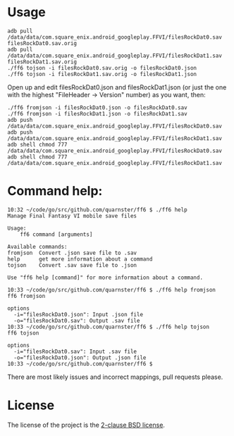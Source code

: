 # Usage

	adb pull /data/data/com.square_enix.android_googleplay.FFVI/filesRockDat0.sav filesRockDat0.sav.orig
	adb pull /data/data/com.square_enix.android_googleplay.FFVI/filesRockDat1.sav filesRockDat1.sav.orig
	./ff6 tojson -i filesRockDat0.sav.orig -o filesRockDat0.json
	./ff6 tojson -i filesRockDat1.sav.orig -o filesRockDat1.json

Open up and edit filesRockDat0.json and filesRockDat1.json (or just the one with the highest "FileHeader -> Version" number) as you want, then:

	./ff6 fromjson -i filesRockDat0.json -o filesRockDat0.sav
	./ff6 fromjson -i filesRockDat1.json -o filesRockDat1.sav
	adb push /data/data/com.square_enix.android_googleplay.FFVI/filesRockDat0.sav
	adb push /data/data/com.square_enix.android_googleplay.FFVI/filesRockDat1.sav
	adb shell chmod 777 /data/data/com.square_enix.android_googleplay.FFVI/filesRockDat0.sav
	adb shell chmod 777 /data/data/com.square_enix.android_googleplay.FFVI/filesRockDat1.sav

# Command help:

	10:32 ~/code/go/src/github.com/quarnster/ff6 $ ./ff6 help
	Manage Final Fantasy VI mobile save files

	Usage:
		ff6 command [arguments]

	Available commands:
	fromjson  Convert .json save file to .sav
	help      get more information about a command
	tojson    Convert .sav save file to .json

	Use "ff6 help [command]" for more information about a command.

	10:33 ~/code/go/src/github.com/quarnster/ff6 $ ./ff6 help fromjson
	ff6 fromjson

	options
	  -i="filesRockDat0.json": Input .json file
	  -o="filesRockDat0.sav": Output .sav file
	10:33 ~/code/go/src/github.com/quarnster/ff6 $ ./ff6 help tojson
	ff6 tojson

	options
	  -i="filesRockDat0.sav": Input .sav file
	  -o="filesRockDat0.json": Output .json file
	10:33 ~/code/go/src/github.com/quarnster/ff6 $

There are most likely issues and incorrect mappings, pull requests please.

# License

The license of the project is the [2-clause BSD license](https://github.com/quarnster/ff6/blob/master/LICENSE).